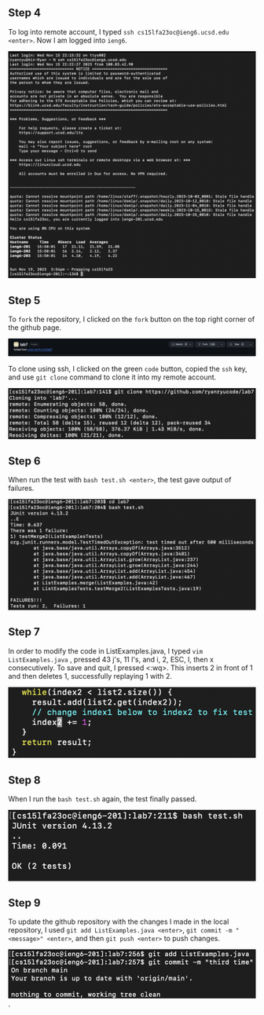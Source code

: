 ## Step 4
To log into remote account, I typed `ssh cs15lfa23oc@ieng6.ucsd.edu <enter>`. Now I am logged into `ieng6`.

![image](login.png)

## Step 5
To `fork` the repository, I clicked on the `fork` button on the top right corner of the github page.

![image](fork.png)

To clone using ssh, I clicked on the green `code` button, copied the `ssh` key, and use `git clone` command to clone it into my remote account.

![image](gitclone2.png)

## Step 6
When run the test with `bash test.sh <enter>`, the test gave output of failures.

![image](test%20failure.png)

## Step 7
In order to modify the code in ListExamples.java, I typed `vim ListExamples.java` <enter>, pressed 43 j's, 11 l's, and 
i, 2, ESC, l, then x consecutively. To save and quit, I pressed <:wq>. This inserts 2 in front of 1 and then deletes 1, successfully replaying 1 with 2.

![image](index1to2.png)

## Step 8
When I run the `bash test.sh` again, the test finally passed. 

![image](passedtest.png)

## Step 9
To update the github repository with the changes I made in the local repository, I used `git add ListExamples.java <enter>`, `git commit -m "<message>" <enter>`, and then `git push <enter>` to push changes.

![image](commit.png).
